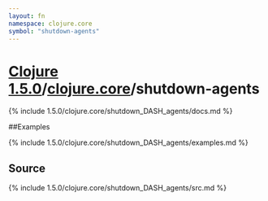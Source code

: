 ```yaml
---
layout: fn
namespace: clojure.core
symbol: "shutdown-agents"
---
```


# [Clojure 1.5.0](../../)/[clojure.core](../)/shutdown-agents

{% include 1.5.0/clojure.core/shutdown_DASH_agents/docs.md %}

##Examples

{% include 1.5.0/clojure.core/shutdown_DASH_agents/examples.md %}
## Source
{% include 1.5.0/clojure.core/shutdown_DASH_agents/src.md %}

